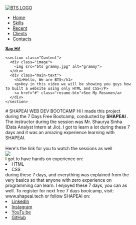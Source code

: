 <!DOCTYPE html>
<html>
  <head>
    <meta charset="utf-8">
    <title>BTS Resume</title>
    <style>
      * {
  box-sizing: border-box;
}

body {
  margin: 0px;
  padding: 0px;
  font: poppins;
}

#main {
  width: 100;
  height: 50vh;
  position: relative;
} 

nav {
  display: flex;
  justify-content: space-around;
  align-items: center;
  position: fixed;
  top: 0;
  left: 0;
  width: 100%;
  background-color: white;
  box-shadow: 5px 10px 30px rgba(0, 0, 0, 0.02);
  z-index: 1;
}

.logo img{
     height: 45px;
}

.menu{
  list-style: none;
  display: flex;
}

.menu li a{
    height: 40px;
    line-height: 43px;
    margin: 3px;
    padding: 0px 22px;
    display: flex;
    font-size: 1em;
    text-transform: uppercase;
    font-weight: 500;
    letter-spacing: 1px;
    color: gray;
}

a {
  text-decoration: none;
}

.hey {
  color: #39bfbd;
  font-weight: 500;
  font-size: 0.9em;
  border-bottom: 2px solid #39bfbd;
}

.image {
  width: 500px;
  height: 500px;
}

.image img {
  width: 100%;
  height: 100%;
  object-fit: contain;
}

.Content {
      display: flex;
      width: 90%;
      justify-content: space-around;
      align-items: center;
      position: absolute;
      left: 50%;
      right: 50%;
      transform: translate(-50%, -50%);
}

.main-text {
    width: 500px;
}

.main-text h1{
    font-size: 3.5em;
    color: #1c3548;
    margin: 0px 0px 10px 0px;
    line-height: 60px;
}

.main-text p {
     color: gray;
}

.resume-btn {
  width: 190px;
  height: 44px;
  display: flex;
  justify-content: center;
  align-items: center;
  color: white;
  background-color: #1db096;
  border-radius: 20px; 
  box-shadow: 5px 10px 30px rgba(24, 139, 119, 0.2);
}

.resume-btn:hover {
  background-color: #23cdaf;
  transition: all ease 0.2s;
}

.menu li a:hover {
  background-color: #23cdaf;
  color: white;
  box-shadow: 5px 10px 30px rgba(24, 139, 119, 0.2);
  transition: all ease 0.2s;
}
</style>
  </head>
  <body>
    <section id="main">
      <nav>
        <a href="#" class="logo">
          <img src="bts logo.jpg" alt="BTS LOGO"> 
       </a>
        <ul class="menu">
          <li><a href="#">Home</a></li>
          <li><a href="#">Skills</a></li>
          <li><a href="#">Recent</a></li>
          <li><a href="#">Clients</a></li>
          <li><a href="#">Contacts</a></li>
        </ul>
        <a href="#" class="hey"><strong> Say Hi! </strong></a>
      </nav>
    </section> 

    <section class="Content">
      <div class="image">
        <img src="bts grammy.jpg" alt="grammy">
      </div>
      <div class="main-text">
        <h1>Hello, We are BTS</h1> 
        <p>Hey in this video we will be showing you guys how to built a website using only HTML and CSS</P>
        <a href="#" class="resume-btn">See My Resume</a>
      </div>
    </section>
  </body>
</html>
# SHAPEAI WEB DEV BOOTCAMP
Hi I made this project during the 7 Days Free Bootcamp, conducted by <b> SHAPEAI
</b>.
The instructor during the session was Mr. Shaurya Sinha (Data Analyst Intern at Jio). I got to
learn a lot during these 7 days and it was an amazing experience learning with SHAPEAI.
<br><br>Here's the link for you to watch the sessions as well<br>
<a href="https://youtube.com/playlist?list=PL7zl8TDRnbun7K0fECtSMCI2hOCgLBy9a"> <img src="https://github.com/ShapeAI/PYTHON-AND-DATA-ANALYTICS/blob/main/WebD%20poster.png"> </a>
<br>I got to have hands on experience on:
<li>HTML
<li>CSS
<br>during these 7 days, and everything was explained from the very basics so that
anyone with zero experience on programming can learn.
I enjoyed these 7 days, you can as well. To register for next free 7 days bootcamp, visit:
www.shapeai.tech
or follow SHAPEAI on:
<li><a href=
"https://in.linkedin.com/company/shapeai">LinkedIn</a>
<li><a href=
"https://www.instagram.com/shape.ai/?hl=en">Instagram</a>
<li><a
href=
"https://www.youtube.com/channel/UCTUvDLTW9meuDXWcbmISPdA">YouTu
be</a>
<li><a href=
"https://github.com/shapeai">GitHub</a>
